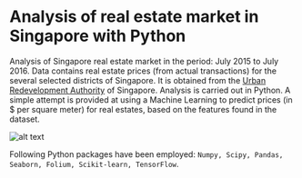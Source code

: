 # Analysis of real estate market in Singapore with Python

Analysis of Singapore real estate market in the period: July 2015 to July 2016. Data contains real estate prices (from actual transactions) for the several selected districts of Singapore. It is obtained from the [Urban Redevelopment Authority](https://www.ura.gov.sg/uol/ "Urban Redevelopment Authority of Singapore") of Singapore. Analysis is carried out in Python. A simple attempt is provided at using a Machine Learning to predict prices (in $ per square meter) for real estates, based on the features found in the dataset.

![alt text](https://github.com/sarajcev/singapore/singapore.jpg "Downtown Singapore")

Following Python packages have been employed: `Numpy, Scipy, Pandas, Seaborn, Folium, Scikit-learn, TensorFlow`.
